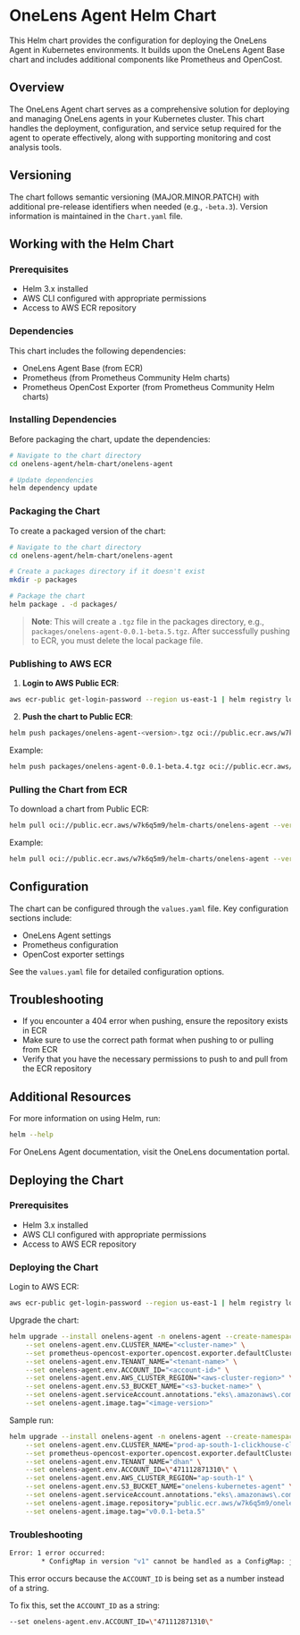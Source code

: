 # OneLens Agent Helm Chart

This Helm chart provides the configuration for deploying the OneLens Agent in Kubernetes environments. It builds upon the OneLens Agent Base chart and includes additional components like Prometheus and OpenCost.

## Overview

The OneLens Agent chart serves as a comprehensive solution for deploying and managing OneLens agents in your Kubernetes cluster. This chart handles the deployment, configuration, and service setup required for the agent to operate effectively, along with supporting monitoring and cost analysis tools.

## Versioning

The chart follows semantic versioning (MAJOR.MINOR.PATCH) with additional pre-release identifiers when needed (e.g., `-beta.3`). Version information is maintained in the `Chart.yaml` file.

## Working with the Helm Chart

### Prerequisites

- Helm 3.x installed
- AWS CLI configured with appropriate permissions
- Access to AWS ECR repository

### Dependencies

This chart includes the following dependencies:
- OneLens Agent Base (from ECR)
- Prometheus (from Prometheus Community Helm charts)
- Prometheus OpenCost Exporter (from Prometheus Community Helm charts)

### Installing Dependencies

Before packaging the chart, update the dependencies:

```bash
# Navigate to the chart directory
cd onelens-agent/helm-chart/onelens-agent

# Update dependencies
helm dependency update
```

### Packaging the Chart

To create a packaged version of the chart:

```bash
# Navigate to the chart directory
cd onelens-agent/helm-chart/onelens-agent

# Create a packages directory if it doesn't exist
mkdir -p packages

# Package the chart
helm package . -d packages/
```
> **Note**: This will create a `.tgz` file in the packages directory, e.g., `packages/onelens-agent-0.0.1-beta.5.tgz`.
> After successfully pushing to ECR, you must delete the local package file.

### Publishing to AWS ECR

1. **Login to AWS Public ECR**:

```bash
aws ecr-public get-login-password --region us-east-1 | helm registry login --username AWS --password-stdin public.ecr.aws
```

2. **Push the chart to Public ECR**:

```bash
helm push packages/onelens-agent-<version>.tgz oci://public.ecr.aws/w7k6q5m9/helm-charts
```

Example:
```bash
helm push packages/onelens-agent-0.0.1-beta.4.tgz oci://public.ecr.aws/w7k6q5m9/helm-charts
```

### Pulling the Chart from ECR

To download a chart from Public ECR:

```bash
helm pull oci://public.ecr.aws/w7k6q5m9/helm-charts/onelens-agent --version <version>
```

Example:
```bash
helm pull oci://public.ecr.aws/w7k6q5m9/helm-charts/onelens-agent --version 0.0.1-beta.4
```

## Configuration

The chart can be configured through the `values.yaml` file. Key configuration sections include:

- OneLens Agent settings
- Prometheus configuration
- OpenCost exporter settings

See the `values.yaml` file for detailed configuration options.

## Troubleshooting

- If you encounter a 404 error when pushing, ensure the repository exists in ECR
- Make sure to use the correct path format when pushing to or pulling from ECR
- Verify that you have the necessary permissions to push to and pull from the ECR repository

## Additional Resources

For more information on using Helm, run:
```bash
helm --help
```

For OneLens Agent documentation, visit the OneLens documentation portal.

## Deploying the Chart

### Prerequisites

- Helm 3.x installed
- AWS CLI configured with appropriate permissions
- Access to AWS ECR repository

### Deploying the Chart

Login to AWS ECR:
```bash
aws ecr-public get-login-password --region us-east-1 | helm registry login --username AWS --password-stdin public.ecr.aws
```

Upgrade the chart:
```bash
helm upgrade --install onelens-agent -n onelens-agent --create-namespace oci://public.ecr.aws/w7k6q5m9/helm-charts/onelens-agent --version <chart-version> \
    --set onelens-agent.env.CLUSTER_NAME="<cluster-name>" \
    --set prometheus-opencost-exporter.opencost.exporter.defaultClusterId="<cluster-name>" \
    --set onelens-agent.env.TENANT_NAME="<tenant-name>" \
    --set onelens-agent.env.ACCOUNT_ID="<account-id>" \
    --set onelens-agent.env.AWS_CLUSTER_REGION="<aws-cluster-region>" \
    --set onelens-agent.env.S3_BUCKET_NAME="<s3-bucket-name>" \
    --set onelens-agent.serviceAccount.annotations."eks\.amazonaws\.com/role-arn"="arn:aws:iam::<account-id>:role/<role-name>" \
    --set onelens-agent.image.tag="<image-version>" 
```

Sample run:
```bash
helm upgrade --install onelens-agent -n onelens-agent --create-namespace oci://public.ecr.aws/w7k6q5m9/helm-charts/onelens-agent --version 0.0.1-beta.5 \
    --set onelens-agent.env.CLUSTER_NAME="prod-ap-south-1-clickhouse-cluster" \
    --set prometheus-opencost-exporter.opencost.exporter.defaultClusterId="prod-ap-south-1-clickhouse-cluster" \
    --set onelens-agent.env.TENANT_NAME="dhan" \
    --set onelens-agent.env.ACCOUNT_ID=\"471112871310\" \
    --set onelens-agent.env.AWS_CLUSTER_REGION="ap-south-1" \
    --set onelens-agent.env.S3_BUCKET_NAME="onelens-kubernetes-agent" \
    --set onelens-agent.serviceAccount.annotations."eks\.amazonaws\.com/role-arn"="arn:aws:iam::609916866699:role/onelens-kubernetes-agent-role-dhan" \
    --set onelens-agent.image.repository="public.ecr.aws/w7k6q5m9/onelens-agent" \
    --set onelens-agent.image.tag="v0.0.1-beta.5"
```

### Troubleshooting

```bash
Error: 1 error occurred:
        * ConfigMap in version "v1" cannot be handled as a ConfigMap: json: cannot unmarshal number into Go struct field ConfigMap.data of type string
```

This error occurs because the `ACCOUNT_ID` is being set as a number instead of a string.

To fix this, set the `ACCOUNT_ID` as a string:
```bash
--set onelens-agent.env.ACCOUNT_ID=\"471112871310\"
```